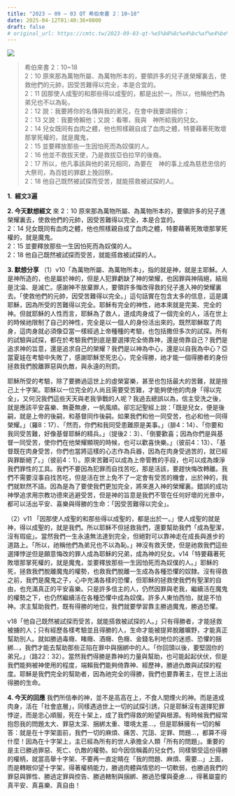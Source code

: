 ```yaml
---
title: "2023 – 09 – 03 QT 希伯來書 2：10~18"
date: 2025-04-12T01:40:36+0800
draft: false
# original_url: https://cmtc.tw/2023-09-03-qt-%e5%b8%8c%e4%bc%af%e4%be%86%e6%9b%b8-2%ef%bc%9a1018
---
```


![](/images/qt.jpg)
> 希伯來書 2：10\~18  
> 2：10 原來那為萬物所屬、為萬物所本的，要領許多的兒子進榮耀裏去，使救他們的元帥，因受苦難得以完全，本是合宜的。  
> 2：11 因那使人成聖的和那些得以成聖的，都是出於一。所以，他稱他們為弟兄也不以為恥，  
> 2：12 說：我要將你的名傳與我的弟兄，在會中我要頌揚你；  
> 2：13 又說：我要倚賴他；又說：看哪，我與　神所給我的兒女。  
> 2：14 兒女既同有血肉之體，他也照樣親自成了血肉之體，特要藉著死敗壞那掌死權的，就是魔鬼，  
> 2：15 並要釋放那些一生因怕死而為奴僕的人。  
> 2：16 他並不救拔天使，乃是救拔亞伯拉罕的後裔。  
> 2：17 所以，他凡事該與他的弟兄相同，為要在　神的事上成為慈悲忠信的大祭司，為百姓的罪獻上挽回祭。  
> 2：18 他自己既然被試探而受苦，就能搭救被試探的人。

**1.  經文3遍**

**2. 今天默想經文**
來 2：10 原來那為萬物所屬、為萬物所本的，要領許多的兒子進榮耀裏去，使救他們的元帥，因受苦難得以完全，本是合宜的。  
2：14 兒女既同有血肉之體，他也照樣親自成了血肉之體，特要藉著死敗壞那掌死權的，就是魔鬼。  
2：15 並要釋放那些一生因怕死而為奴僕的人。  
2：18 他自己既然被試探而受苦，就能搭救被試探的人。

**3. 默想分享**
（1）v10「為萬物所屬、為萬物所本」，指的就是神，就是主耶穌。人是神所造的，也是屬於神的，但是人犯罪虧缺了神的榮耀，也因罪與神隔絕，結局是沈淪、是滅亡。感謝神不放棄罪人，要領許多悔改得救的兒子進入神的榮耀裏去。「使救他們的元帥，因受苦難得以完全。」這句話實在包含太多的信息，這是講耶穌，因為所受的苦難得以完全。耶穌有完全的神性，祂本來就是完美、完全的神。但就耶穌的人性而言，耶穌為了救人，道成肉身成了一個完全的人，活在世上的時候祂限制了自己的神性，完全是以一個人的身份活出來的。既然耶穌取了肉身，這肉身就必須像亞當一樣經過上帝種種的考驗，也包括撒但多次的試探。所有的試驗與試探，都在於考驗我們到底是要選擇完全倚靠神，還是倚靠自己？我們是追求神的旨意，還是追求自己的榮耀？我們是以神為中心，還是以自我為中心？亞當夏娃在考驗中失敗了，感謝耶穌至死忠心，完全得勝，祂才能一個得勝者的身份拯救我們脫離罪惡與仇敵，與永遠的刑罰。

耶穌所受的考驗，除了要勝過這世上的虛榮宴樂，甚至也包括最大的苦難，就是捨己上十字架。耶穌以一位完全的人尚且需要受苦難，才能夠使他的肉身「得以完全」，又何況我們這些天天與老我爭戰的人呢？我過去總誤以為，信主受洗之後，就是應該平安喜樂、無憂無慮，一帆風順。卻忘記聖經上說：「既是兒女，便是後嗣，就是上帝的後嗣，和基督同作後嗣。如果我們和他一同受苦，也必和他一同得榮耀。」（羅8：17）、「然而，你們和我同受患難原是美事。」（腓4：14）、「你要和我同受苦難，好像基督耶穌的精兵。」（提後2：3）、「倒要歡喜；因為你們是與基督一同受苦，使你們在他榮耀顯現的時候，也可以歡喜快樂。」（彼前4：13）、「基督既在肉身受苦，你們也當將這樣的心志作為兵器，因為在肉身受過苦的，就已經與罪斷絕了。」（彼前4：1）。原來苦難可以成為上帝管教的手段，也可以成為煉淨我們罪性的工具。我們不要因為犯罪而自找苦吃，那是活該，要趕快悔改轉離。我們不需要沒事自找苦吃，但是活在世上免不了一定會有受苦的機會，出於神的，我們就默然不語。因為是為了要使我們更加完全，將來進入神的榮耀裏。錯誤的成功神學追求用宗教功德來逃避受苦，但是神的旨意是我們不管在任何好壞的光景中，都可以活出平安、喜樂與得勝的生命：「因受苦難得以完全」。

（2）v11 「因那使人成聖的和那些得以成聖的，都是出於一。」使人成聖的就是神，得以成聖的，就是我們。所以耶穌不但拯救我們，還要幫助我們「成為聖潔，沒有瑕疵」。當然我們一生永遠無法達到完全，但絕對可以靠神走在成長與進步的道路上。「所以，祂稱他們為弟兄也不以為恥。」神沒有救天使，但是祂救我們這些選擇悖逆但是願意悔改的罪人成為耶穌的兄弟，成為神的兒女。v14「特要藉著死敗壞那掌死權的，就是魔鬼，並要釋放那些一生因怕死而為奴僕的人。」耶穌的死，拯救我們脫離魔鬼的權勢，也救我們脫離一生成為各種恐懼的奴隸。沒有得救之前，我們是魔鬼之子，心中充滿各樣的恐懼，但耶穌的拯救使我們有聖潔的自由，也充滿真正的平安喜樂。只是許多信主的人，仍然因罪與老我，繼續活在魔鬼的權勢之下，也仍然繼續活在各種恐懼中成為奴僕。許多人東怕西怕，就是不怕神。求主幫助我們，既有得勝的地位，我們就要學習靠主勝過魔鬼，勝過恐懼。

v18「他自己既然被試探而受苦，就能搭救被試探的人。」只有得勝者，才能拯救被擄的人；只有經歷各樣考驗並且得勝的人，生命才能被提昇脫離曠野，才能真正幫助別人。就如勝過毒癮、睹癮、酒癮、色癮、金錢名利地位的迷惑、恐懼的捆綁…，我們才能去幫助那些正陷在罪中與捆綁中的人。「你回頭以後，要堅固你的弟兄。」（路22：32）。當然我們得勝是靠神的力量與幫助，也可能起起伏伏，但是我們能夠被神使用的程度，端賴我們能夠倚靠神、經歷神，勝過仇敵與試探的程度。耶穌是我們完全的幫助者，因為祂完全的得勝，我們也要靠著主，在世上活出得勝的生命。

**4. 今天的回應**
我們所信奉的神，並不是高高在上，不食人間煙火的神。而是道成肉身，活在「社會底層」，同樣遇過世上一切的試探引誘，只是耶穌沒有選擇犯罪悖逆，而是忠心順服，死在十架上，成了我們得救的盼望與根源。有時候我們經常抱怨我的問題太大、罪惡太深、捆綁太重、環境太差…，但是耶穌擁有一切的解答：就是在十字架面前，我們一切的麻煩、痛苦、咒詛、定罪、問題…，都算不得什麼！因為在十字架上，主已經為所有的世人承擔全人類「所有的問題」。重要的是主已勝過罪惡、死亡、仇敵的權勢。如今因信稱義的兒女們，同樣領受這份得勝的權柄，就當高舉十字架、不要再一直定睛在「我的問題、麻煩、需要…」上面，而是轉眼仰望十字架，得著權柄能力，勝過肉體與情慾的一切軟弱，也勝過我們的罪惡與罪性、勝過定罪與控告、勝過轄制與捆綁、勝過恐懼與憂慮…，得著屬靈的真平安、真喜樂、真自由！

